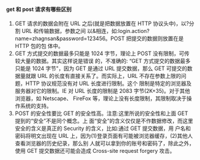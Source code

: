 #### get 和 post 请求有哪些区别

1. GET 请求的数据会附在 URL 之后(就是把数据放置在 HTTP 协议头中)，以?分割 URL 和传输数据，参数之间
   以&相连，如:login.action?name=zhagnsan&password=123456。POST 把提交的数据则放置在是 HTTP 包的包 体中。
2. GET 方式提交的数据最多只能是 1024 字节，理论上 POST 没有限制，可传较大量的数据。其实这样说是错误 的，不准确的:
   “GET 方式提交的数据最多只能是 1024 字节"，因为 GET 是通过 URL 提交数据，那么 GET 可提交的数据量就跟 URL 的长度有直接关系了。而实际上，URL 不存在参数上限的问题，HTTP 协议规范没有对 URL 长度进行限制。这个 限制是特定的浏览器及服务器对它的限制。IE 对 URL 长度的限制是 2083 字节(2K+35)。对于其他浏览器，如 Netscape、 FireFox 等，理论上没有长度限制，其限制取决于操作系统的支持。
3. POST 的安全性要比 GET 的安全性高。注意:这里所说的安全性和上面 GET 提到的“安全”不是同个概念。上 面“安全”的含义仅仅是不作数据修改，而这里安全的含义是真正的 Security 的含义，比如:通过 GET 提交数据，用 户名和密码将明文出现在 URL 上，因为(1)登录页面有可能被浏览器缓存，(2)其他人查看浏览器的历史纪录，那么别 人就可以拿到你的账号和密码了，除此之外，使用 GET 提交数据还可能会造成 Cross-site request forgery 攻击。